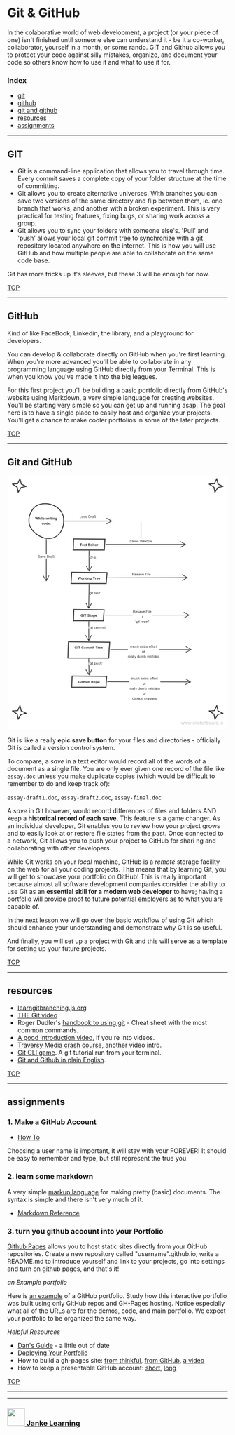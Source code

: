 # Git & GitHub

In the colaborative world of web development, a project (or your piece of one) isn't finished until someone else can understand it - be it a co-worker, collaborator, yourself in a month, or some rando. GIT and Github allows you to protect your code against silly mistakes, organize, and document your code so others know how to use it and what to use it for.


### Index
* [git](#git)
* [github](#github)
* [git and github](#git-and-github)
* [resources](#resources)
* [assignments](#assignments)

---

## GIT 

* Git is a command-line application that allows you to travel through time.  Every commit saves a complete copy of your folder structure at the time of committing. 
* Git allows you to create alternative universes.  With branches you can save two versions of the same directory and flip between them, ie. one branch that works, and another with a broken experiment.  This is very practical for testing features, fixing bugs, or sharing work across a group.
* Git allows you to sync your folders with someone else's.  'Pull' and 'push' allows your local git commit tree to synchronize with a git repository located anywhere on the internet.  This is how you will use GitHub and how multiple people are able to collaborate on the same code base.

Git has more tricks up it's sleeves, but these 3 will be enough for now.



[TOP](#index)

---


## GitHub

Kind of like FaceBook, Linkedin, the library, and a playground for developers.  

You can develop & collaborate directly on GitHub when you're first learning.  When you're more advanced you'll be able to collaborate in any programming language using GitHub directly from your Terminal.  This is when you know you've made it into the big leagues.

For this first project you'll be building a basic portfolio directly from GitHub's website using Markdown, a very simple language for creating websites. You'll be starting very simple so you can get up and running asap.  The goal here is to have a single place to easily host and organize your projects.  You'll get a chance to make cooler portfolios in some of the later projects.

[TOP](#index)

---

## Git and GitHub

![](./git-and-github.png)

Git is like a really **epic save button** for your files and directories - officially Git is called a version control system.

To compare, a *save* in a text editor would record all of the words of a document as a single file. You are only ever given one record of the file like `essay.doc` unless you make duplicate copies (which would be difficult to remember to do and keep track of):

`essay-draft1.doc`, `essay-draft2.doc`, `essay-final.doc`

A *save* in Git however, would record differences of files and folders AND keep a **historical record of each save**. This feature is a game changer. As an individual developer, Git enables you to review how your project grows and to easily look at or restore file states from the past. Once connected to a network, Git allows you to push your project to GitHub for shari ng and collaborating with other developers.

While Git works on your *local* machine, GitHub is a *remote* storage facility on the web for all your coding projects. This means that by learning Git, you will get to showcase your portfolio on GitHub! This is really important because almost all software development companies consider the ability to use Git as an **essential skill for a modern web developer** to have; having a portfolio will provide proof to future potential employers as to what you are capable of.

In the next lesson we will go over the basic workflow of using Git which should enhance your understanding and demonstrate why Git is so useful.

And finally, you will set up a project with Git and this will serve as a template for setting up your future projects.

[TOP](#index)

---

## resources


* [learngitbranching.js.org](http://learngitbranching.js.org/)
* [THE Git video](https://www.youtube.com/watch?v=1ffBJ4sVUb4&list=TLj1nt5nzukA8)
* Roger Dudler's [handbook to using git](http://rogerdudler.github.io/git-guide/) - Cheat sheet with the most common commands.
* [A good introduction video](https://www.youtube.com/watch?v=r63f51ce84A), if you're into videos. 
* [Traversy Media crash course](https://www.youtube.com/watch?v=SWYqp7iY_Tc), another video intro.
* [Git CLI game](https://www.git-game.com).  A git tutorial run from your terminal.
* [Git and Github in plain English](https://blog.red-badger.com/blog/2016/11/29/gitgithub-in-plain-english).

[TOP](#index)

--- 

## assignments

### 1. Make a GitHub Account

* [How To](https://services.github.com/on-demand/intro-to-github/create-github-account)

Choosing a user name is important, it will stay with your FOREVER! It should be easy to remember and type, but still represent the true you.


### 2. learn some markdown

A very simple [markup language](https://www.lifewire.com/what-are-markup-languages-3468655) for making pretty (basic) documents.  The syntax is simple and there isn't very much of it.

* [Markdown Reference](https://guides.github.com/pdfs/markdown-cheatsheet-online.pdf)


### 3. turn you github account into your Portfolio

[Github Pages](https://pages.github.com) allows you to host static sites directly from your GitHub repositories. Create a new repository called "username".github.io, write a README.md to introduce yourself and link to your projects, go into settings and turn on github pages, and that's it! 

_an Example portfolio_

Here is [an example](https://elewa-student.github.io) of a GitHub portfolio.  Study how this interactive portfolio was built using only GitHub repos and GH-Pages hosting. Notice especially what all of the URLs are for the demos, code, and main portfolio. We expect your portfolio to be organized the same way.

_Helpful Resources_

* [Dan's Guide](http://dannguyen.github.io/github-for-portfolios/) - a little out of date
* [Deploying Your Portfolio](https://www.youtube.com/watch?v=cElzTD_x1xw)
* How to build a gh-pages site:  [from thinkful](https://www.thinkful.com/learn/a-guide-to-using-github-pages/), [from GitHub](https://help.github.com/articles/configuring-a-publishing-source-for-github-pages/), [a video](https://help.github.com/articles/configuring-a-publishing-source-for-github-pages/)
* How to keep a presentable GitHub account: [short](https://anti-pattern.com/github-is-your-resume-now),  [long](http://blog.gainlo.co/index.php/2015/11/13/how-to-make-github-as-your-new-resume/) 

[TOP](#index)

___
___
### <a href="http://janke-learning.org" target="_blank"><img src="https://user-images.githubusercontent.com/18554853/50098409-22575780-021c-11e9-99e1-962787adaded.png" width="40" height="40"></img> Janke Learning</a>

